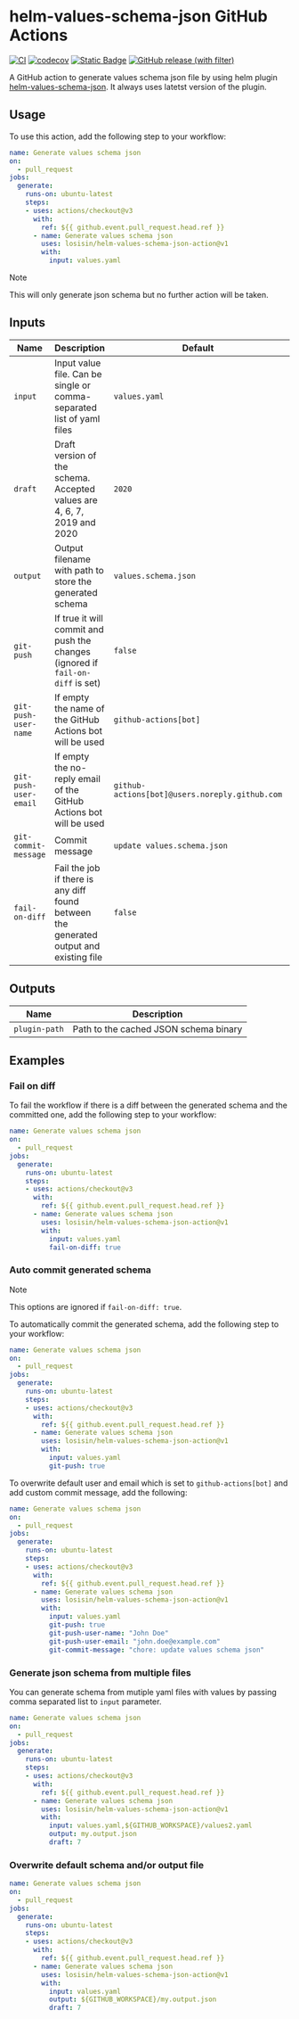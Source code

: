 # helm-values-schema-json GitHub Actions

[![CI](https://github.com/losisin/helm-values-schema-json-action/actions/workflows/ci.yaml/badge.svg?branch=main)](https://github.com/losisin/helm-values-schema-json-action/actions/workflows/ci.yaml)
[![codecov](https://codecov.io/gh/losisin/helm-values-schema-json-action/graph/badge.svg?token=0QQVCFJH84)](https://codecov.io/gh/losisin/helm-values-schema-json-action)
[![Static Badge](https://img.shields.io/badge/licence%20-%20MIT-green)](https://github.com/losisin/helm-values-schema-json-action/blob/add-Makefile/LICENSE)
[![GitHub release (with filter)](https://img.shields.io/github/v/release/losisin/helm-values-schema-json-action)](https://github.com/losisin/helm-values-schema-json-action/releases)

A GitHub action to generate values schema json file by using helm plugin [helm-values-schema-json](https://github.com/losisin/helm-values-schema-json). It always uses latetst version of the plugin.

## Usage

To use this action, add the following step to your workflow:

```yaml
name: Generate values schema json
on:
  - pull_request
jobs:
  generate:
    runs-on: ubuntu-latest
    steps:
    - uses: actions/checkout@v3
      with:
        ref: ${{ github.event.pull_request.head.ref }}
      - name: Generate values schema json
        uses: losisin/helm-values-schema-json-action@v1
        with:
          input: values.yaml
```

> [!NOTE]
> This will only generate json schema but no further action will be taken.

## Inputs

| Name | Description | Default | Required |
|------|-------------|---------|----------|
| `input` | Input value file. Can be single or comma-separated list of yaml files | `values.yaml` | true |
| `draft` | Draft version of the schema. Accepted values are 4, 6, 7, 2019 and 2020 | `2020` | false |
| `output` | Output filename with path to store the generated schema | `values.schema.json` | false |
| `git-push` | If true it will commit and push the changes (ignored if `fail-on-diff` is set) | `false` | false |
| `git-push-user-name` | If empty the name of the GitHub Actions bot will be used | `github-actions[bot]` | false |
| `git-push-user-email` | If empty the no-reply email of the GitHub Actions bot will be used | `github-actions[bot]@users.noreply.github.com` | false |
| `git-commit-message` | Commit message | `update values.schema.json` | false |
| `fail-on-diff` | Fail the job if there is any diff found between the generated output and existing file | `false` | false |

## Outputs

| Name | Description |
|------|-------------|
| `plugin-path` | Path to the cached JSON schema binary |

## Examples

### Fail on diff

To fail the workflow if there is a diff between the generated schema and the committed one, add the following step to your workflow:

```yaml
name: Generate values schema json
on:
  - pull_request
jobs:
  generate:
    runs-on: ubuntu-latest
    steps:
    - uses: actions/checkout@v3
      with:
        ref: ${{ github.event.pull_request.head.ref }}
      - name: Generate values schema json
        uses: losisin/helm-values-schema-json-action@v1
        with:
          input: values.yaml
          fail-on-diff: true
```

### Auto commit generated schema

> [!NOTE]
> This options are ignored if `fail-on-diff: true`.

To automatically commit the generated schema, add the following step to your workflow:

```yaml
name: Generate values schema json
on:
  - pull_request
jobs:
  generate:
    runs-on: ubuntu-latest
    steps:
    - uses: actions/checkout@v3
      with:
        ref: ${{ github.event.pull_request.head.ref }}
      - name: Generate values schema json
        uses: losisin/helm-values-schema-json-action@v1
        with:
          input: values.yaml
          git-push: true
```

To overwrite default user and email which is set to `github-actions[bot]` and add custom commit message, add the following:

```yaml
name: Generate values schema json
on:
  - pull_request
jobs:
  generate:
    runs-on: ubuntu-latest
    steps:
    - uses: actions/checkout@v3
      with:
        ref: ${{ github.event.pull_request.head.ref }}
      - name: Generate values schema json
        uses: losisin/helm-values-schema-json-action@v1
        with:
          input: values.yaml
          git-push: true
          git-push-user-name: "John Doe"
          git-push-user-email: "john.doe@example.com"
          git-commit-message: "chore: update values schema json"
```

### Generate json schema from multiple files

You can generate schema from mutiple yaml files with values by passing comma separated list to `input` parameter.

```yaml
name: Generate values schema json
on:
  - pull_request
jobs:
  generate:
    runs-on: ubuntu-latest
    steps:
    - uses: actions/checkout@v3
      with:
        ref: ${{ github.event.pull_request.head.ref }}
      - name: Generate values schema json
        uses: losisin/helm-values-schema-json-action@v1
        with:
          input: values.yaml,${GITHUB_WORKSPACE}/values2.yaml
          output: my.output.json
          draft: 7
```

### Overwrite default schema and/or output file

```yaml
name: Generate values schema json
on:
  - pull_request
jobs:
  generate:
    runs-on: ubuntu-latest
    steps:
    - uses: actions/checkout@v3
      with:
        ref: ${{ github.event.pull_request.head.ref }}
      - name: Generate values schema json
        uses: losisin/helm-values-schema-json-action@v1
        with:
          input: values.yaml
          output: ${GITHUB_WORKSPACE}/my.output.json
          draft: 7
```
